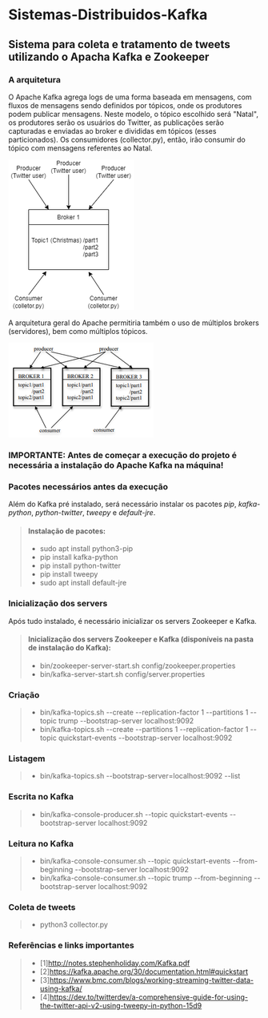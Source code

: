 # Sistemas-Distribuidos-Kafka

## Sistema para coleta e tratamento de tweets utilizando o Apacha Kafka e Zookeeper

### A arquitetura
O Apache Kafka agrega logs de uma forma baseada em mensagens, com fluxos de mensagens sendo definidos por tópicos, onde os produtores podem publicar mensagens. Neste modelo, o tópico escolhido será "Natal", os produtores serão os usuários do Twitter, as publicações serão capturadas e enviadas ao broker e divididas em tópicos (esses particionados). Os consumidores (collector.py), então, irão consumir do tópico com mensagens referentes ao Natal.

![Ilustração da arquitetura utilizada.](/assets/images/arq_tweet.png "Arquitetura utilizada")

A arquitetura geral do Apache permitiria também o uso de múltiplos brokers (servidores), bem como múltiplos tópicos.

![Ilustração da arquitetura genérica do Kafka.](/assets/images/arq.PNG "Arquitetura genérica do Kafka [1]")

### **IMPORTANTE:** Antes de começar a execução do projeto é necessária a instalação do Apache Kafka na máquina!

### Pacotes necessários antes da execução
Além do Kafka pré instalado, será necessário instalar os pacotes *pip*, *kafka-python*, *python-twitter*, *tweepy* e *default-jre*.

> #### Instalação de pacotes:
> - sudo apt install python3-pip
> - pip install kafka-python
> - pip install python-twitter
> - pip install tweepy
> - sudo apt install default-jre

### Inicialização dos servers
Após tudo instalado, é necessário inicializar os servers Zookeeper e Kafka.
> #### Inicialização dos servers Zookeeper e Kafka (disponíveis na pasta de instalação do Kafka):
> - bin/zookeeper-server-start.sh config/zookeeper.properties
> - bin/kafka-server-start.sh config/server.properties

### Criação
> - bin/kafka-topics.sh --create --replication-factor 1 --partitions 1 --topic trump --bootstrap-server localhost:9092
> - bin/kafka-topics.sh --create --partitions 1 --replication-factor 1 --topic quickstart-events --bootstrap-server localhost:9092

### Listagem
> - bin/kafka-topics.sh --bootstrap-server=localhost:9092 --list

### Escrita no Kafka
> - bin/kafka-console-producer.sh --topic quickstart-events --bootstrap-server localhost:9092

### Leitura no Kafka
> - bin/kafka-console-consumer.sh --topic quickstart-events --from-beginning --bootstrap-server localhost:9092
> - bin/kafka-console-consumer.sh --topic trump --from-beginning --bootstrap-server localhost:9092

### Coleta de tweets
> - python3 collector.py

### Referências e links importantes
> - [1]<http://notes.stephenholiday.com/Kafka.pdf>
> - [2]<https://kafka.apache.org/30/documentation.html#quickstart>
> - [3]<https://www.bmc.com/blogs/working-streaming-twitter-data-using-kafka/>
> - [4]<https://dev.to/twitterdev/a-comprehensive-guide-for-using-the-twitter-api-v2-using-tweepy-in-python-15d9>

